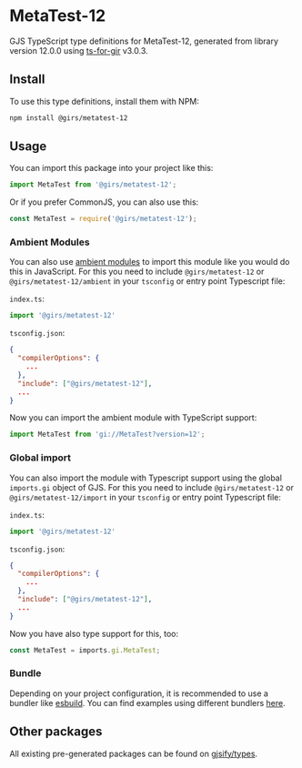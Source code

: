 
# MetaTest-12

GJS TypeScript type definitions for MetaTest-12, generated from library version 12.0.0 using [ts-for-gir](https://github.com/gjsify/ts-for-gir) v3.0.3.


## Install

To use this type definitions, install them with NPM:
```bash
npm install @girs/metatest-12
```

## Usage

You can import this package into your project like this:
```ts
import MetaTest from '@girs/metatest-12';
```

Or if you prefer CommonJS, you can also use this:
```ts
const MetaTest = require('@girs/metatest-12');
```

### Ambient Modules

You can also use [ambient modules](https://github.com/gjsify/ts-for-gir/tree/main/packages/cli#ambient-modules) to import this module like you would do this in JavaScript.
For this you need to include `@girs/metatest-12` or `@girs/metatest-12/ambient` in your `tsconfig` or entry point Typescript file:

`index.ts`:
```ts
import '@girs/metatest-12'
```

`tsconfig.json`:
```json
{
  "compilerOptions": {
    ...
  },
  "include": ["@girs/metatest-12"],
  ...
}
```

Now you can import the ambient module with TypeScript support: 

```ts
import MetaTest from 'gi://MetaTest?version=12';
```

### Global import

You can also import the module with Typescript support using the global `imports.gi` object of GJS.
For this you need to include `@girs/metatest-12` or `@girs/metatest-12/import` in your `tsconfig` or entry point Typescript file:

`index.ts`:
```ts
import '@girs/metatest-12'
```

`tsconfig.json`:
```json
{
  "compilerOptions": {
    ...
  },
  "include": ["@girs/metatest-12"],
  ...
}
```

Now you have also type support for this, too:

```ts
const MetaTest = imports.gi.MetaTest;
```

### Bundle

Depending on your project configuration, it is recommended to use a bundler like [esbuild](https://esbuild.github.io/). You can find examples using different bundlers [here](https://github.com/gjsify/ts-for-gir/tree/main/examples).

## Other packages

All existing pre-generated packages can be found on [gjsify/types](https://github.com/gjsify/types).

